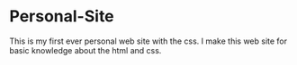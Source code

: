 # Personal-Site

This is my first ever personal web site with the css.
I make this web site for basic knowledge about the html and css. 
